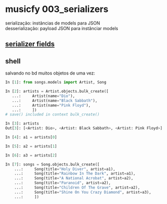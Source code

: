 # musicfy 003_serializers

serialização: instâncias de models para JSON  
desserialização: payload JSON para instânciar models

## [serializer fields](https://www.django-rest-framework.org/api-guide/fields/)

## shell

salvando no bd muitos objetos de uma vez:

```py
In [1]: from songs.models import Artist, Song

In [2]: artists = Artist.objects.bulk_create([
   ...:     Artist(name="Dio"),
   ...:     Artist(name="Black Sabbath"),
   ...:     Artist(name="Pink Floyd"),
   ...:     ])
# save() included in context bulk_create()

In [3]: artists
Out[3]: [<Artist: Dio>, <Artist: Black Sabbath>, <Artist: Pink Floyd>]

In [4]: a1 = artists[0]

In [5]: a2 = artists[1]

In [6]: a3 = artists[2]

In [7]: songs = Song.objects.bulk_create([
    ...:     Song(title="Holy Diver", artist=a1),
    ...:     Song(title="Rainbow In The Dark", artist=a1),
    ...:     Song(title="A National Acrobat", artist=a2),
    ...:     Song(title="Paranoid", artist=a2),
    ...:     Song(title="Children Of The Grave", artist=a2),
    ...:     Song(title="Shine On You Crazy Diamond", artist=a3),
    ...:     ])
```
